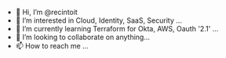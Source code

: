 - 👋 Hi, I’m @recintoit
- 👀 I’m interested in Cloud, Identity, SaaS, Security ...
- 🌱 I’m currently learning Terraform for Okta, AWS, Oauth '2.1' ...
- 💞️ I’m looking to collaborate on anything...
- 📫 How to reach me ... 

<!---
recintoit/recintoit is a ✨ special ✨ repository because its `README.md` (this file) appears on your GitHub profile.
You can click the Preview link to take a look at your changes.
--->
